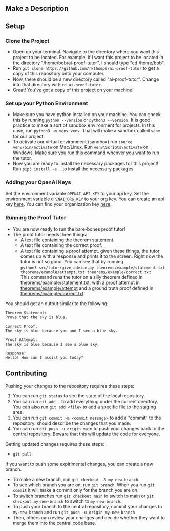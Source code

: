 # <MAKE A TITLE>
## Make a Description

## Setup
### Clone the Project
- Open up your terminal. Navigate to the directory where you want this project to be located. For example, if I want this project to be located in the directory "/home/bob/ai-proof-tutor", I should type "cd /home/bob".
- Run `git clone https://github.com/rkthomps/ai-proof-tutor` to get a copy of this repository onto your computer.
- Now, there should be a new directory called "ai-proof-tutor". Change into that directory with `cd ai-proof-tutor`.
- Great! You've got a copy of this project on your machine!

### Set up your Python Environment
- Make sure you have python installed on your machine. You can check this by running `python --version` or `python3 --version`. It is good practice to make a sort of sandbox environment for projects. In this case, run `python3 -m venv venv`. That will make a sandbox called `venv` for our project.
- To activate our virtual environment (sandbox) run `source venv/bin/activate` on Mac/Linux. Run `venv\Scripts\activate` on Windows. Make sure you run this command whenver you want to run the tutor. 
- Now you are ready to install the necessary packages for this project! Run `pip3 install -e .` to install the necessary packages.

### Adding your OpenAi Keys
Set the environment variable `OPENAI_API_KEY` to your api key. Set the environment variable `OPENAI_ORG_KEY` to your org key.
You can create an api key [here](https://platform.openai.com/api-keys). You can find your organization key [here](https://platform.openai.com/account/organization). 

### Running the Proof Tutor
- You are now ready to run the bare-bones proof tutor!
- The proof tutor needs three things:
  - A text file containing the theorem statement.
  - A text file containing the correct proof.
  - A text file containing a proof attempt.
  given these things, the tutor comes up with a response and prints it to the screen. Right now the tutor is not so good. You can see that by running\
`python3 src/tutor/give_advice.py theorems/example/statement.txt theorems/example/attempt.txt theorems/example/correct.txt`\
This command runs the tutor on a silly theorem defined in [theorems/example/statement.txt](theorems/example/statement.txt), with a proof attempt in [theorems/example/attempt](theorems/example/attempt.txt) and a ground truth proof defined in [theorems/example/correct.txt](theorems/example/correct.txt).

You should get an output similar to the following:
```
Theorem Statement:
Prove that the sky is blue.

Correct Proof:
The sky is blue because you and I see a blue sky.

Proof Attempt:
The sky is blue because I see a blue sky.

Response:
Hello! How can I assist you today?
```

## Contributing
Pushing your changes to the repository requires these steps:
1. You can run `git status` to see the state of the local repository.
2. You can run `git add .` to add everything under the current directory. You can also run `git add <file>` to add a specific file to the staging area.
3. You can run `git commit -m <commit message>` to add a "commit" to the repository. <commit message> should describe the changes that you made.
4. You can run `git push -u origin main` to push your changes back to the central repository. Beware that this will update the code for everyone.

Getting updated changes requires these steps:
- `git pull`

If you want to push some expirimental changes, you can create a new branch. 
- To make a new branch, run `git checkout -B my-new-branch`.
- To see which branch you are on, run `git branch`. When you run `git commit` it will make a commit only for the branch you are on.
- To switch branches run `git checkout main` to switch to main or `git checkout my-new-branch` to switch to `my-new-branch`.
- To push your branch to the central repository, commit your changes to `my-new-branch` and run `git push -u origin my-new-branch`
- Then, others can review your changes and decide whether they want to merge them into the central code base. 




